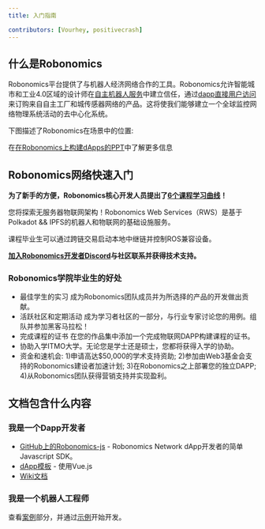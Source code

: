 ```yaml
---
title: 入门指南

contributors: [Vourhey, positivecrash]
---
```


## 什么是Robonomics

Robonomics平台提供了与机器人经济网络合作的工具。Robonomics允许智能城市和工业4.0区域的设计师在[自主机器人服务](/docs/glossary#cyber-physical-system)中建立信任，通过[dapp直接用户访问](/docs/glossary#dapp)来订购来自自主工厂和城传感器网络的产品。这将使我们能够建立一个全球监控网络物理系统活动的去中心化系统。

下图描述了Robonomics在场景中的位置:

<robo-wiki-picture src="robonomics_network_basic_scheme.jpg" alt="Robonomics Network scenario" />

<!-- ![Robonomics Chart](../images/robonomics_network_basic_scheme.jpg "Robonomics Network scenario") -->

在[在Robonomics上构建dApps的PPT](https://gateway.pinata.cloud/ipfs/QmNNdLG3vuTsJtZtNByWaDTKRYPcBZSZcsJ1FY6rTYCixQ/Robonomics_keypoint_March_2021.pdf)中了解更多信息

## Robonomics网络快速入门
**为了新手的方便，Robonomics核心开发人员提出了[6个课程学习曲线](/docs/wschool2021-intro/)！**

您将探索无服务器物联网架构！Robonomics Web Services（RWS）是基于Polkadot && IPFS的机器人和物联网的基础设施服务。

课程毕业生可以通过跨链交易启动本地中继链并控制ROS兼容设备。

**[加入Robonomics开发者Discord](https://discord.gg/jTxqGeF5Qy)与社区联系并获得技术支持。**

### Robonomics学院毕业生的好处
- 最佳学生的实习   成为Robonomics团队成员并为所选择的产品的开发做出贡献。
- 活跃社区和定期活动   成为学习者社区的一部分，与行业专家讨论您的用例。组队并参加黑客马拉松！
- 完成课程的证书   在您的作品集中添加一个完成物联网DAPP构建课程的证书。
- 协助入学ITMO大学。无论您是学士还是硕士，您都将获得入学的协助。
- 资金和速机会: 1)申请高达$50,000的学术支持资助; 2)参加由Web3基金会支持的Robonomics建设者加速计划; 3)在Robonomics之上部署您的独立DAPP; 4)从Robonomics团队获得营销支持并实现盈利。


## 文档包含什么内容

### 我是一个Dapp开发者

- [GitHub上的Robonomics-js](https://github.com/airalab/robonomics-js) - Robonomics Network dApp开发者的简单Javascript SDK。
- [dApp模板](https://github.com/airalab/vue-dapp-robonomics-template) - 使用Vue.js
- [Wiki文档](/docs/robonomics-js/)

### 我是一个机器人工程师

查看[案例](/docs/iot-sensors-connectivity/)部分，并通过[示例](/docs/agent-development-examples)开始开发。

